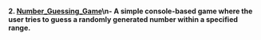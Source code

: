 #### 2. [Number_Guessing_Game](2.Number_Guessing_Game/)\n- A simple console-based game where the user tries to guess a randomly generated number within a specified range.
